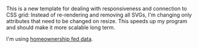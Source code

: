 This is a new template for dealing with responsiveness and connection to CSS grid: Instead of re-rendering and removing all SVGs, I'm changing only attributes that need to be changed on resize. This speeds up my program and should make it more scalable long term.

I'm using [homeownership fed data](https://fred.stlouisfed.org/series/RSAHORUSQ156S).

